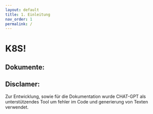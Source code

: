 ```yaml
---
layout: default
title: 1. Einleitung
nav_order: 1
permalink: /
---
```


# K8S!


## Dokumente:


## Disclamer:
Zur Entwicklung, sowie für die Dokumentation wurde CHAT-GPT als unterstützendes Tool um fehler im Code und generierung von Texten verwendet.